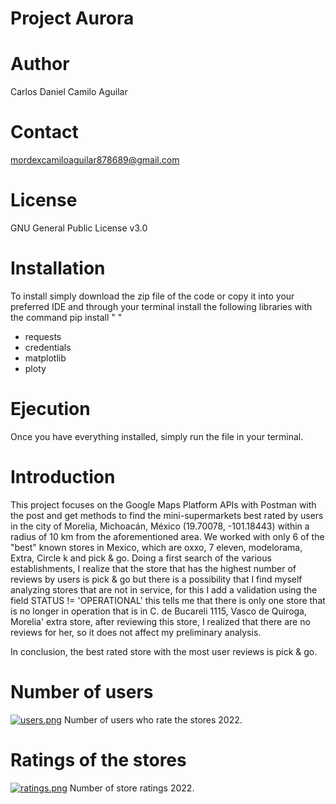 # Project Aurora

# Author
Carlos Daniel Camilo Aguilar

# Contact
mordexcamiloaguilar878689@gmail.com

# License
GNU General Public License v3.0

# Installation
To install simply download the zip file of the code or copy it into your preferred IDE and through your terminal install the following libraries with the command pip install " "
- requests
- credentials
- matplotlib
- ploty

# Ejecution
Once you have everything installed, simply run the file in your terminal.


# Introduction
This project focuses on the Google Maps Platform APIs with Postman with the post and get methods to find the mini-supermarkets best rated by users in the city of Morelia, Michoacán, México (19.70078, -101.18443) within a radius of 10 km from the aforementioned area. We worked with only 6 of the "best" known stores in Mexico, which are oxxo, 7 eleven, modelorama, Extra, Circle k and pick & go.
Doing a first search of the various establishments, I realize that the store that has the highest number of reviews by users is pick & go
but there is a possibility that I find myself analyzing stores that are not in service, for this I add a validation
using the field STATUS != 'OPERATIONAL' this tells me that there is only one store that is no longer in operation that is in
C. de Bucareli 1115, Vasco de Quiroga, Morelia' extra store, after reviewing this store, I realized that there are no reviews
for her, so it does not affect my preliminary analysis.

In conclusion, the best rated store with the most user reviews is pick & go.

# Number of users
[![users.png](https://i.postimg.cc/bNQsgvHs/users.png)](https://postimg.cc/XpYj74Pb)
Number of users who rate the stores 2022.

# Ratings of the stores
[![ratings.png](https://i.postimg.cc/g2mrTPN4/ratings.png)](https://postimg.cc/56KxXDcF)
Number of store ratings 2022.

